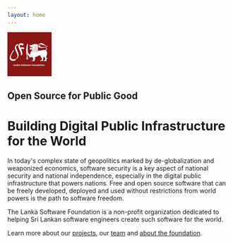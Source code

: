 ```yaml
---
layout: home
---
```


<img src="assets/images/LSF.jpg" alt="LSF Logo" width="100" />


## Open Source for Public Good

# Building Digital Public Infrastructure for the World

In today's complex state of geopolitics marked by de-globalization and weaponized economics, software security is a key aspect of national security and national independence, especially in the digital public infrastructure that powers nations. Free and open source software 
that can be freely developed, deployed and used without restrictions from world powers is the path to software freedom. 

The Lanka Software Foundation is a non-profit organization dedicated to helping Sri Lankan software engineers create such software for the world.

Learn more about our <a href="{{ site.url }}/projects">projects</a>, our <a href="{{ site.url }}/team">team</a> and <a href="{{ site.url }}/about">about the foundation</a>.